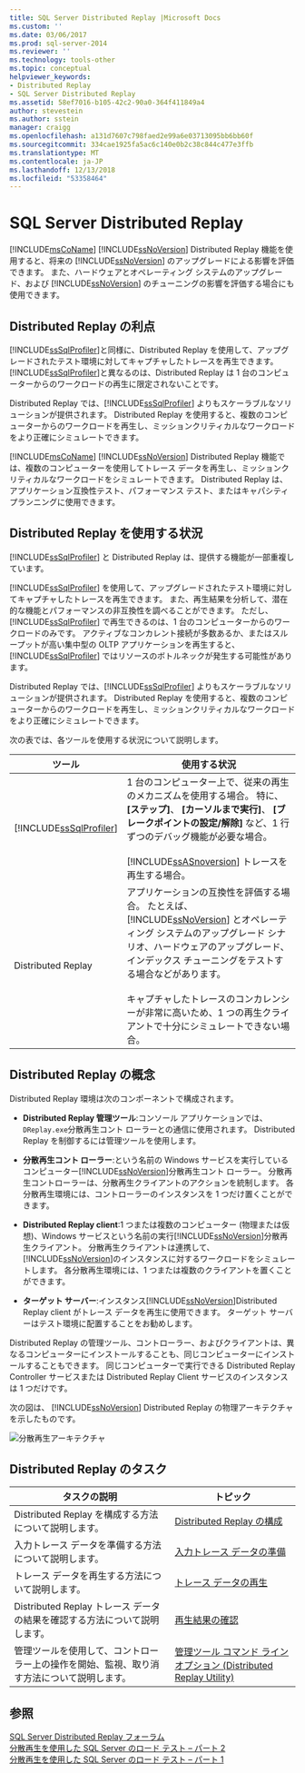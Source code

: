 ```yaml
---
title: SQL Server Distributed Replay |Microsoft Docs
ms.custom: ''
ms.date: 03/06/2017
ms.prod: sql-server-2014
ms.reviewer: ''
ms.technology: tools-other
ms.topic: conceptual
helpviewer_keywords:
- Distributed Replay
- SQL Server Distributed Replay
ms.assetid: 58ef7016-b105-42c2-90a0-364f411849a4
author: stevestein
ms.author: sstein
manager: craigg
ms.openlocfilehash: a131d7607c798faed2e99a6e03713095bb6bb60f
ms.sourcegitcommit: 334cae1925fa5ac6c140e0b2c38c844c477e3ffb
ms.translationtype: MT
ms.contentlocale: ja-JP
ms.lasthandoff: 12/13/2018
ms.locfileid: "53358464"
---
```

# <a name="sql-server-distributed-replay"></a>SQL Server Distributed Replay
  [!INCLUDE[msCoName](../../../includes/msconame-md.md)] [!INCLUDE[ssNoVersion](../../../includes/ssnoversion-md.md)] Distributed Replay 機能を使用すると、将来の [!INCLUDE[ssNoVersion](../../../includes/ssnoversion-md.md)] のアップグレードによる影響を評価できます。 また、ハードウェアとオペレーティング システムのアップグレード、および [!INCLUDE[ssNoVersion](../../../includes/ssnoversion-md.md)] のチューニングの影響を評価する場合にも使用できます。  
  
## <a name="benefits-of-distributed-replay"></a>Distributed Replay の利点  
 [!INCLUDE[ssSqlProfiler](../../../includes/sssqlprofiler-md.md)]と同様に、Distributed Replay を使用して、アップグレードされたテスト環境に対してキャプチャしたトレースを再生できます。 [!INCLUDE[ssSqlProfiler](../../../includes/sssqlprofiler-md.md)]と異なるのは、Distributed Replay は 1 台のコンピューターからのワークロードの再生に限定されないことです。  
  
 Distributed Replay では、[!INCLUDE[ssSqlProfiler](../../../includes/sssqlprofiler-md.md)] よりもスケーラブルなソリューションが提供されます。 Distributed Replay を使用すると、複数のコンピューターからのワークロードを再生し、ミッションクリティカルなワークロードをより正確にシミュレートできます。  
  
 [!INCLUDE[msCoName](../../../includes/msconame-md.md)] [!INCLUDE[ssNoVersion](../../../includes/ssnoversion-md.md)] Distributed Replay 機能では、複数のコンピューターを使用してトレース データを再生し、ミッションクリティカルなワークロードをシミュレートできます。 Distributed Replay は、アプリケーション互換性テスト、パフォーマンス テスト、またはキャパシティ プランニングに使用できます。  
  
## <a name="when-to-use-distributed-replay"></a>Distributed Replay を使用する状況  
 [!INCLUDE[ssSqlProfiler](../../../includes/sssqlprofiler-md.md)] と Distributed Replay は、提供する機能が一部重複しています。  
  
 [!INCLUDE[ssSqlProfiler](../../../includes/sssqlprofiler-md.md)] を使用して、アップグレードされたテスト環境に対してキャプチャしたトレースを再生できます。 また、再生結果を分析して、潜在的な機能とパフォーマンスの非互換性を調べることができます。 ただし、 [!INCLUDE[ssSqlProfiler](../../../includes/sssqlprofiler-md.md)] で再生できるのは、1 台のコンピューターからのワークロードのみです。 アクティブなコンカレント接続が多数あるか、またはスループットが高い集中型の OLTP アプリケーションを再生すると、 [!INCLUDE[ssSqlProfiler](../../../includes/sssqlprofiler-md.md)] ではリソースのボトルネックが発生する可能性があります。  
  
 Distributed Replay では、[!INCLUDE[ssSqlProfiler](../../../includes/sssqlprofiler-md.md)] よりもスケーラブルなソリューションが提供されます。 Distributed Replay を使用すると、複数のコンピューターからのワークロードを再生し、ミッションクリティカルなワークロードをより正確にシミュレートできます。  
  
 次の表では、各ツールを使用する状況について説明します。  
  
|ツール|使用する状況|  
|----------|---------------|  
|[!INCLUDE[ssSqlProfiler](../../../includes/sssqlprofiler-md.md)]|1 台のコンピューター上で、従来の再生のメカニズムを使用する場合。 特に、 **[ステップ]**、 **[カーソルまで実行]**、 **[ブレークポイントの設定/解除]** など、1 行ずつのデバッグ機能が必要な場合。<br /><br /> [!INCLUDE[ssASnoversion](../../includes/ssasnoversion-md.md)] トレースを再生する場合。|  
|Distributed Replay|アプリケーションの互換性を評価する場合。 たとえば、 [!INCLUDE[ssNoVersion](../../../includes/ssnoversion-md.md)] とオペレーティング システムのアップグレード シナリオ、ハードウェアのアップグレード、インデックス チューニングをテストする場合などがあります。<br /><br /> キャプチャしたトレースのコンカレンシーが非常に高いため、1 つの再生クライアントで十分にシミュレートできない場合。|  
  
## <a name="distributed-replay-concepts"></a>Distributed Replay の概念  
 Distributed Replay 環境は次のコンポーネントで構成されます。  
  
-   **Distributed Replay 管理ツール**:コンソール アプリケーションでは、`DReplay.exe`分散再生コント ローラーとの通信に使用されます。 Distributed Replay を制御するには管理ツールを使用します。  
  
-   **分散再生コント ローラー**:という名前の Windows サービスを実行しているコンピューター[!INCLUDE[ssNoVersion](../../../includes/ssnoversion-md.md)]分散再生コント ローラー。 分散再生コントローラーは、分散再生クライアントのアクションを統制します。 各分散再生環境には、コントローラーのインスタンスを 1 つだけ置くことができます。  
  
-   **Distributed Replay client**:1 つまたは複数のコンピューター (物理または仮想)、Windows サービスという名前の実行[!INCLUDE[ssNoVersion](../../../includes/ssnoversion-md.md)]分散再生クライアント。 分散再生クライアントは連携して、 [!INCLUDE[ssNoVersion](../../../includes/ssnoversion-md.md)]のインスタンスに対するワークロードをシミュレートします。 各分散再生環境には、1 つまたは複数のクライアントを置くことができます。  
  
-   **ターゲット サーバー**:インスタンス[!INCLUDE[ssNoVersion](../../../includes/ssnoversion-md.md)]Distributed Replay client がトレース データを再生に使用できます。 ターゲット サーバーはテスト環境に配置することをお勧めします。  
  
 Distributed Replay の管理ツール、コントローラー、およびクライアントは、異なるコンピューターにインストールすることも、同じコンピューターにインストールすることもできます。 同じコンピューターで実行できる Distributed Replay Controller サービスまたは Distributed Replay Client サービスのインスタンスは 1 つだけです。  
  
 次の図は、 [!INCLUDE[ssNoVersion](../../../includes/ssnoversion-md.md)] Distributed Replay の物理アーキテクチャを示したものです。  
  
 ![分散再生アーキテクチャ](../../database-engine/media/distributedreplayarch.gif "分散再生アーキテクチャ")  
  
## <a name="distributed-replay-tasks"></a>Distributed Replay のタスク  
  
|タスクの説明|トピック|  
|----------------------|-----------|  
|Distributed Replay を構成する方法について説明します。|[Distributed Replay の構成](configure-distributed-replay.md)|  
|入力トレース データを準備する方法について説明します。|[入力トレース データの準備](prepare-the-input-trace-data.md)|  
|トレース データを再生する方法について説明します。|[トレース データの再生](replay-trace-data.md)|  
|Distributed Replay トレース データの結果を確認する方法について説明します。|[再生結果の確認](review-the-replay-results.md)|  
|管理ツールを使用して、コントローラー上の操作を開始、監視、取り消す方法について説明します。|[管理ツール コマンド ライン オプション &#40;Distributed Replay Utility&#41;](administration-tool-command-line-options-distributed-replay-utility.md)|  
  
## <a name="see-also"></a>参照  
 [SQL Server Distributed Replay フォーラム](https://social.technet.microsoft.com/Forums/sl/sqldru/)   
 [分散再生を使用した SQL Server のロード テスト – パート 2](https://blogs.msdn.com/b/mspfe/archive/2012/11/14/using-distributed-replay-to-load-test-your-sql-server-part-2.aspx)   
 [分散再生を使用した SQL Server のロード テスト – パート 1](https://blogs.msdn.com/b/mspfe/archive/2012/11/08/using-distributed-replay-to-load-test-your-sql-server-part-1.aspx)  
  
  
